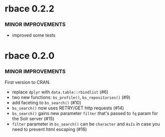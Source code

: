 rbace 0.2.2
===========

### MINOR IMPROVEMENTS

* improved some tests


rbace 0.2.0
===========

### MINOR IMPROVEMENTS

First version to CRAN.

* replace `dplyr` with `data.table::rbindlist` (#6)
* two new functions: `bs_profile()`, `bs_repositories()` (#9)
* add faceting to `bs_search()` (#10)
* `bs_search()` now uses RETRY/GET http requests (#14)
* `bs_search()` gains new parameter `filter` that's passed to `fq` param for the Solr server (#15)
* `filter` parameter in `bs_search()` can be `character` and `AsIs` in case you need to prevent html escaping (#16)
